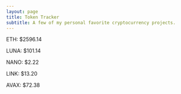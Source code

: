 ```yaml
---
layout: page
title: Token Tracker
subtitle: A few of my personal favorite cryptocurrency projects.
---
```


<!--BEGINCRYPTOINPUT-->
ETH: $2596.14

LUNA: $101.14

NANO: $2.22

LINK: $13.20

AVAX: $72.38

<!--ENDCRYPTOINPUT-->
